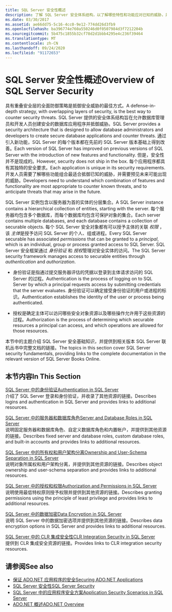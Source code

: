 ```yaml
---
title: SQL Server 安全性概述
description: 了解 SQL Server 安全体系结构，以了解哪些特性和功能应对已知的威胁，并预测将来的威胁。
ms.date: 03/30/2017
ms.assetid: ae66dd75-5c16-4cc0-9e12-774dd26d3fb9
ms.openlocfilehash: ba396774e760a550246d0f0507984d3f7212204b
ms.sourcegitcommit: 5b475c1855b32cf78d2d1bbb4295e4c236f39464
ms.translationtype: MT
ms.contentlocale: zh-CN
ms.lasthandoff: 09/24/2020
ms.locfileid: "91172653"
---
```

# <a name="overview-of-sql-server-security"></a><span data-ttu-id="26a9a-103">SQL Server 安全性概述</span><span class="sxs-lookup"><span data-stu-id="26a9a-103">Overview of SQL Server Security</span></span>

<span data-ttu-id="26a9a-104">具有重叠安全层的全面防御策略是抵御安全威胁的最佳方式。</span><span class="sxs-lookup"><span data-stu-id="26a9a-104">A defense-in-depth strategy, with overlapping layers of security, is the best way to counter security threats.</span></span> <span data-ttu-id="26a9a-105">SQL Server 提供的安全体系结构旨在允许数据库管理员和开发人员创建安全的数据库应用程序并抵御威胁。</span><span class="sxs-lookup"><span data-stu-id="26a9a-105">SQL Server provides a security architecture that is designed to allow database administrators and developers to create secure database applications and counter threats.</span></span> <span data-ttu-id="26a9a-106">通过引入新功能，SQL Server 的每个版本都在先前的 SQL Server 版本基础上得到改善。</span><span class="sxs-lookup"><span data-stu-id="26a9a-106">Each version of SQL Server has improved on previous versions of SQL Server with the introduction of new features and functionality.</span></span> <span data-ttu-id="26a9a-107">但是，安全性并不是现成的。</span><span class="sxs-lookup"><span data-stu-id="26a9a-107">However, security does not ship in the box.</span></span> <span data-ttu-id="26a9a-108">每个应用程序都具有其独特的安全要求。</span><span class="sxs-lookup"><span data-stu-id="26a9a-108">Each application is unique in its security requirements.</span></span> <span data-ttu-id="26a9a-109">开发人员需要了解哪些功能组合最适合抵御已知的威胁，并需要预见未来可能出现的威胁。</span><span class="sxs-lookup"><span data-stu-id="26a9a-109">Developers need to understand which combination of features and functionality are most appropriate to counter known threats, and to anticipate threats that may arise in the future.</span></span>  
  
 <span data-ttu-id="26a9a-110">SQL Server 实例包含以服务器为首的实体的分层集合。</span><span class="sxs-lookup"><span data-stu-id="26a9a-110">A SQL Server instance contains a hierarchical collection of entities, starting with the server.</span></span> <span data-ttu-id="26a9a-111">每个服务器均包含多个数据库，而每个数据库均包含可保护对象的集合。</span><span class="sxs-lookup"><span data-stu-id="26a9a-111">Each server contains multiple databases, and each database contains a collection of securable objects.</span></span> <span data-ttu-id="26a9a-112">每个 SQL Server 安全对象都有可以授予主体的关联 *权限* ，该 *主体*是授予访问 SQL Server 的个人、组或进程。</span><span class="sxs-lookup"><span data-stu-id="26a9a-112">Every SQL Server securable has associated *permissions* that can be granted to a *principal*, which is an individual, group or process granted access to SQL Server.</span></span> <span data-ttu-id="26a9a-113">SQL Server 安全框架通过 *身份验证* 和 *授权*管理对安全实体的访问。</span><span class="sxs-lookup"><span data-stu-id="26a9a-113">The SQL Server security framework manages access to securable entities through *authentication* and *authorization*.</span></span>  
  
- <span data-ttu-id="26a9a-114">身份验证是指通过提交服务器评估的凭据以登录到主体请求访问的 SQL Server 的过程。</span><span class="sxs-lookup"><span data-stu-id="26a9a-114">Authentication is the process of logging on to SQL Server by which a principal requests access by submitting credentials that the server evaluates.</span></span> <span data-ttu-id="26a9a-115">身份验证可以确定接受身份验证的用户或进程的标识。</span><span class="sxs-lookup"><span data-stu-id="26a9a-115">Authentication establishes the identity of the user or process being authenticated.</span></span>  
  
- <span data-ttu-id="26a9a-116">授权是确定主体可以访问哪些安全对象资源以及哪些操作允许用于这些资源的过程。</span><span class="sxs-lookup"><span data-stu-id="26a9a-116">Authorization is the process of determining which securable resources a principal can access, and which operations are allowed for those resources.</span></span>  
  
 <span data-ttu-id="26a9a-117">本节中的主题介绍 SQL Server 安全基础知识，并提供到相关版本 SQL Server 联机丛书中完整文档的链接。</span><span class="sxs-lookup"><span data-stu-id="26a9a-117">The topics in this section cover SQL Server security fundamentals, providing links to the complete documentation in the relevant version of SQL Server Books Online.</span></span>  
  
## <a name="in-this-section"></a><span data-ttu-id="26a9a-118">本节内容</span><span class="sxs-lookup"><span data-stu-id="26a9a-118">In This Section</span></span>  

 [<span data-ttu-id="26a9a-119">SQL Server 中的身份验证</span><span class="sxs-lookup"><span data-stu-id="26a9a-119">Authentication in SQL Server</span></span>](authentication-in-sql-server.md)  
 <span data-ttu-id="26a9a-120">介绍了 SQL Server 登录和身份验证，并收录了其他资源的链接。</span><span class="sxs-lookup"><span data-stu-id="26a9a-120">Describes logins and authentication in SQL Server and provides links to additional resources.</span></span>  
  
 [<span data-ttu-id="26a9a-121">SQL Server 中的服务器和数据库角色</span><span class="sxs-lookup"><span data-stu-id="26a9a-121">Server and Database Roles in SQL Server</span></span>](server-and-database-roles-in-sql-server.md)  
 <span data-ttu-id="26a9a-122">说明固定服务器和数据库角色、自定义数据库角色和内置帐户，并提供到其他资源的链接。</span><span class="sxs-lookup"><span data-stu-id="26a9a-122">Describes fixed server and database roles, custom database roles, and built-in accounts and provides links to additional resources.</span></span>  
  
 [<span data-ttu-id="26a9a-123">SQL Server 中的所有权和用户架构分离</span><span class="sxs-lookup"><span data-stu-id="26a9a-123">Ownership and User-Schema Separation in SQL Server</span></span>](ownership-and-user-schema-separation-in-sql-server.md)  
 <span data-ttu-id="26a9a-124">说明对象所属权和用户架构分离，并提供到其他资源的链接。</span><span class="sxs-lookup"><span data-stu-id="26a9a-124">Describes object ownership and  user-schema separation and provides links to additional resources.</span></span>  
  
 [<span data-ttu-id="26a9a-125">SQL Server 中的授权和权限</span><span class="sxs-lookup"><span data-stu-id="26a9a-125">Authorization and Permissions in SQL Server</span></span>](authorization-and-permissions-in-sql-server.md)  
 <span data-ttu-id="26a9a-126">说明使用最低特权原则授予权限并提供到其他资源的链接。</span><span class="sxs-lookup"><span data-stu-id="26a9a-126">Describes granting permissions using the principle of least privilege and provides links to additional resources.</span></span>  
  
 [<span data-ttu-id="26a9a-127">SQL Server 中的数据加密</span><span class="sxs-lookup"><span data-stu-id="26a9a-127">Data Encryption in SQL Server</span></span>](data-encryption-in-sql-server.md)  
 <span data-ttu-id="26a9a-128">说明 SQL Server 中的数据加密选项并提供到其他资源的链接。</span><span class="sxs-lookup"><span data-stu-id="26a9a-128">Describes data encryption options in SQL Server and provides links to additional resources.</span></span>  
  
 [<span data-ttu-id="26a9a-129">SQL Server 中的 CLR 集成安全性</span><span class="sxs-lookup"><span data-stu-id="26a9a-129">CLR Integration Security in SQL Server</span></span>](clr-integration-security-in-sql-server.md)  
 <span data-ttu-id="26a9a-130">提供到 CLR 集成安全资源的链接。</span><span class="sxs-lookup"><span data-stu-id="26a9a-130">Provides links to CLR integration security resources.</span></span>  
  
## <a name="see-also"></a><span data-ttu-id="26a9a-131">请参阅</span><span class="sxs-lookup"><span data-stu-id="26a9a-131">See also</span></span>

- [<span data-ttu-id="26a9a-132">保证 ADO.NET 应用程序的安全</span><span class="sxs-lookup"><span data-stu-id="26a9a-132">Securing ADO.NET Applications</span></span>](../securing-ado-net-applications.md)
- [<span data-ttu-id="26a9a-133">SQL Server 安全性</span><span class="sxs-lookup"><span data-stu-id="26a9a-133">SQL Server Security</span></span>](sql-server-security.md)
- [<span data-ttu-id="26a9a-134">SQL Server 中的应用程序安全方案</span><span class="sxs-lookup"><span data-stu-id="26a9a-134">Application Security Scenarios in SQL Server</span></span>](application-security-scenarios-in-sql-server.md)
- [<span data-ttu-id="26a9a-135">ADO.NET 概述</span><span class="sxs-lookup"><span data-stu-id="26a9a-135">ADO.NET Overview</span></span>](../ado-net-overview.md)
